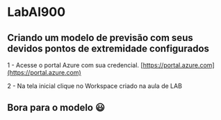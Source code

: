 # LabAI900

## Criando um modelo de previsão com seus devidos pontos de extremidade configurados

1 - Acesse o portal Azure com sua credencial. [https://portal.azure.com](https://portal.azure.com)

2 - Na tela inicial clique no Workspace criado na aula de LAB

## Bora para o modelo 😃

